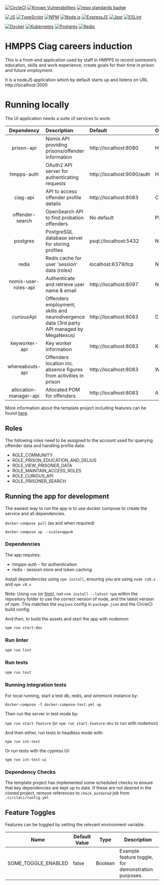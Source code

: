 [![CircleCI](https://circleci.com/gh/ministryofjustice/hmpps-ciag-careers-induction-ui/tree/main.svg?style=svg)](https://app.circleci.com/pipelines/github/ministryofjustice/hmpps-ciag-careers-induction-ui?branch=main)
[![Known Vulnerabilities](https://snyk.io/test/github/ministryofjustice/hmpps-ciag-careers-induction-ui/badge.svg)](https://snyk.io/test/github/ministryofjustice/hmpps-ciag-careers-induction-ui)
[![repo standards badge](https://img.shields.io/badge/dynamic/json?color=blue&style=flat&logo=github&label=MoJ%20Compliant&query=%24.result&url=https%3A%2F%2Foperations-engineering-reports.cloud-platform.service.justice.gov.uk%2Fapi%2Fv1%2Fcompliant_public_repositories%2Fhmpps-ciag-careers-induction-ui)](https://operations-engineering-reports.cloud-platform.service.justice.gov.uk/public-report/hmpps-ciag-careers-induction-ui "Link to report")

[![JS](https://img.shields.io/badge/JavaScript-323330?style=flat&logo=javascript&logoColor=F7DF1E)](https://developer.mozilla.org/en-US/docs/Web/JavaScript)
[![TypeScript](https://img.shields.io/badge/typescript-%23007ACC.svg?style=flat&logo=typescript&logoColor=fff)](http://www.typescriptlang.org/)
[![NPM](https://img.shields.io/badge/NPM-%23000000.svg?style=flat&logo=npm&logoColor=white)](https://www.npmjs.com)
[![Node.js](https://img.shields.io/badge/-Node.js-339933?logo=Node.js&logoColor=fff)](https://nodejs.org/en/)
[![ExpressJS](https://img.shields.io/badge/Express.js-404D59?style=flat&logo=express)](https://expressjs.com/)
[![Jest](https://img.shields.io/badge/-Jest-C21325?style=postgres&logo=Jest&logoColor=fff)](https://jestjs.io/)
[![ESLint](https://img.shields.io/badge/-ESLint-4B32C3?logo=ESLint&logoColor=fff)](https://eslint.org/)

[![Docker](https://img.shields.io/badge/-Docker-000?logo=docker)](https://www.docker.com)
[![Kubernetes](https://img.shields.io/badge/kubernetes-%23326ce5.svg?style=flat&logo=kubernetes&logoColor=white)](https://kubernetes.io/)
[![Postgres](https://img.shields.io/badge/postgres-%23316192.svg?style=postgres&logo=postgresql&logoColor=white)](https://www.postgresql.org/)
[![Redis](https://img.shields.io/badge/redis-%23DD0031.svg?style=flat&logo=redis&logoColor=white)](https://redis.io/)

# HMPPS Ciag careers induction

This is a front-end application used by staff in HMPPS to record someone’s education, skills and work experience; create goals for their time in prison and future employment.

It is a nodeJS application which by default starts up and listens on URL http://localhost:3000


# Running locally

The UI application needs a suite of services to work:

|       Dependency       | Description                                                                                | Default                                                            | Override Env Var                                          |
|:----------------------:|:-------------------------------------------------------------------------------------------|:-------------------------------------------------------------------|:----------------------------------------------------------|
|       prison-api       | Nomis API providing prisons/offender information                                           | http://localhost:8080                                              | HMPPS_PRISON_API_URL                                      |
|       hmpps-auth       | OAuth2 API server for authenticating requests                                              | http://localhost:9090/auth                                         | HMPPS_AUTH_URL                                            |
|        ciag-api        | API to access offender profile details                                                     | http://localhost:8083                                              | CIAG_API_URL                                              |
|    offender-search     | OpenSearch API to find probation offenders                                                 | No default                                                         | PRISONER_SEARCH_URL                                       |
|        postgres        | PostgreSQL database server for storing profiles                                            | psql://localhost:5432                                              | None - required locally                                   |
|         redis          | Redis cache for user 'session' data (roles)                                                | localhost:6379/tcp                                                 | None - required locally                                   |
|  nomis-user-roles-api  | Authenticate and retrieve user name & email                                                | http://localhost:8097                                              | NOMIS_USER_ROLES_API_URL                                  |
|       curiousApi       | Offenders employment, skills and neurodivergence data (3rd party API managed by MegaNexus) | http://localhost:8083                                              | CURIOUS_API_URL                                           |
|     keyworker-api      | Key worker information                                                                     | http://localhost:8083                                              | KEYWORKER_API_URL                                         |
|    whereabouts-api     | Offenders location inc. absence figures from activities in prison                          | http://localhost:8083                                              | WHEREABOUTS_API_URL                                       |
| allocation-manager-api | Allocated POM for offenders                                                                | http://localhost:8083                                              | ALLOCATION_MANAGER_ENDPOINT_URL                           |

More information about the template project including features can be
found [here](https://dsdmoj.atlassian.net/wiki/spaces/NDSS/pages/3488677932/Typescript+template+project).

## Roles

The following roles need to be assigned to the account used for querying offender data and handling profile data:

* ROLE_COMMUNITY
* ROLE_PRISON_EDUCATION_AND_DELIUS
* ROLE_VIEW_PRISONER_DATA
* ROLE_MAINTAIN_ACCESS_ROLES
* ROLE_CURIOUS_API
* ROLE_PRISONER_SEARCH

## Running the app for development
The easiest way to run the app is to use docker compose to create the service and all dependencies. 

`docker-compose pull` (as and when required)

`docker-compose up --scale=app=0`

### Dependencies
The app requires: 
* hmpps-auth - for authentication
* redis - session store and token caching


Install dependencies using `npm install`, ensuring you are using `node v18.x` and `npm v9.x`

Note: Using `nvm` (or [fnm](https://github.com/Schniz/fnm)), run `nvm install --latest-npm` within the repository folder to use the correct version of node, and the latest version of npm. This matches the `engines` config in `package.json` and the CircleCI build config.

And then, to build the assets and start the app with nodemon:

`npm run start:dev`

### Run linter

`npm run lint`

### Run tests

`npm run test`

### Running integration tests

For local running, start a test db, redis, and wiremock instance by:

`docker-compose -f docker-compose-test.yml up`

Then run the server in test mode by:

`npm run start-feature` (or `npm run start-feature:dev` to run with nodemon)

And then either, run tests in headless mode with:

`npm run int-test`
 
Or run tests with the cypress UI:

`npm run int-test-ui`


### Dependency Checks

The template project has implemented some scheduled checks to ensure that key dependencies are kept up to date.
If these are not desired in the cloned project, remove references to `check_outdated` job from `.circleci/config.yml`


## Feature Toggles
Features can be toggled by setting the relevant environment variable.

| Name                | Default Value | Type    | Description                                         |
|---------------------|---------------|---------|-----------------------------------------------------|
| SOME_TOGGLE_ENABLED | false         | Boolean | Example feature toggle, for demonstration purposes. |
